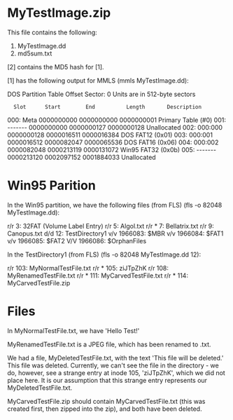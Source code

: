 # MyTestImage.zip
This file contains the following:
1. MyTestImage.dd
2. md5sum.txt

[2] contains the MD5 hash for [1].

[1] has the following output for MMLS (mmls MyTestImage.dd):

DOS Partition Table
Offset Sector: 0
Units are in 512-byte sectors

      Slot      Start        End          Length       Description
000:  Meta      0000000000   0000000000   0000000001   Primary Table (#0)
001:  -------   0000000000   0000000127   0000000128   Unallocated
002:  000:000   0000000128   0000016511   0000016384   DOS FAT12 (0x01)
003:  000:001   0000016512   0000082047   0000065536   DOS FAT16 (0x06)
004:  000:002   0000082048   0000213119   0000131072   Win95 FAT32 (0x0b)
005:  -------   0000213120   0002097152   0001884033   Unallocated

# Win95 Parition
In the Win95 partition, we have the following files (from FLS) (fls -o 82048 MyTestImage.dd):

r/r 3:  32FAT       (Volume Label Entry)
r/r 5:  Algol.txt
r/r * 7:        Bellatrix.txt
r/r 9:  Canopus.txt
d/d 12: TestDirectory1
v/v 1966083:    $MBR
v/v 1966084:    $FAT1
v/v 1966085:    $FAT2
V/V 1966086:    $OrphanFiles

In the TestDirectory1 (from FLS) (fls -o 82048 MyTestImage.dd 12):

r/r 103:        MyNormalTestFile.txt
r/r * 105:      ziJTpZhK
r/r 108:        MyRenamedTestFile.txt
r/r * 111:      MyCarvedTestFile.txt
r/r * 114:      MyCarvedTestFile.zip

# Files
In MyNormalTestFile.txt, we have 'Hello Test!'

MyRenamedTestFile.txt is a JPEG file, which has been renamed to .txt.

We had a file, MyDeletedTestFile.txt, with the text 'This file will be deleted.' This file was deleted. Currently, we can't see the file 
in the directory - we do, however, see a strange entry at inode 105, 'ziJTpZhK', which we did not place here. It is our assumption that this 
strange entry represents our MyDeletedTestFile.txt.

MyCarvedTestFile.zip should contain MyCarvedTestFile.txt (this was created first, then zipped into the zip), and both have been deleted.
